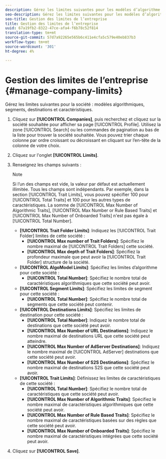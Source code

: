 ```yaml
---
description: Gérez les limites suivantes pour les modèles d’algorithme de société, les segments, les destinations et les caractéristiques.
seo-description: Gérez les limites suivantes pour les modèles d’algorithme de société, les segments, les destinations et les caractéristiques.
seo-title: Gestion des limites de l’entreprise
title: Gestion des limites de l’entreprise
uuid: 67a19fb2-8322-47ce-afa4-f6b78c52f814
translation-type: tm+mt
source-git-commit: 57d7a92265e565b6c411e4cfa5c579e40eb837b3
workflow-type: tm+mt
source-wordcount: '301'
ht-degree: 4%

---
```



# Gestion des limites de l’entreprise {#manage-company-limits}

Gérez les limites suivantes pour la société : modèles algorithmiques, segments, destinations et caractéristiques.

<!-- t_company_limits.xml -->

1. Cliquez sur **[!UICONTROL Companies]**, puis recherchez et cliquez sur la société souhaitée pour afficher sa page [!UICONTROL Profile]. Utilisez la zone [!UICONTROL Search] ou les commandes de pagination au bas de la liste pour trouver la société souhaitée. Vous pouvez trier chaque colonne par ordre croissant ou décroissant en cliquant sur l’en-tête de la colonne de votre choix.
1. Cliquez sur l&#39;onglet **[!UICONTROL Limits]**.
1. Renseignez les champs suivants :

   >[!NOTE]
   >
   >Si l’un des champs est vide, la valeur par défaut est actuellement illimitée. Tous les champs sont indépendants. Par exemple, dans la section [!UICONTROL Trait Limits], vous pouvez spécifier 100 pour [!UICONTROL Total Traits] et 100 pour les autres types de caractéristiques. La somme de [!UICONTROL Max Number of Algorithmic Traits], [!UICONTROL Max Number or Rule Based Traits] et [!UICONTROL Max Number of Onboarded Traits] n&#39;est pas égale à [!UICONTROL Total Number].

   * **[!UICONTROL Trait Folder Limits]**: Indiquez les  [!UICONTROL Trait Folder] limites de cette société :
      * **[!UICONTROL Max number of Trait Folders]**: Spécifiez le nombre maximal de  [!UICONTROL Trait Folders] cette société.
      * **[!UICONTROL Max depth of Trait Folders]**: Spécifiez la profondeur maximale que peut avoir la  [!UICONTROL Trait Folder] structure de la société.
   * **[!UICONTROL AlgoModel Limits]**: Spécifiez les limites d’algorithme pour cette société :
      * **[!UICONTROL Total Number]**: Spécifiez le nombre total de caractéristiques algorithmiques que cette société peut avoir.
   * **[!UICONTROL Segment Limits]**: Spécifiez les limites de segment pour cette société :
      * **[!UICONTROL Total Number]**: Spécifiez le nombre total de segments que cette société peut contenir.
   * **[!UICONTROL Destinations Limits]**: Spécifiez les limites de destination pour cette société :
      * **[!UICONTROL Total Number]**: Indiquez le nombre total de destinations que cette société peut avoir.
      * **[!UICONTROL Max Number of URL Destinations]**: Indiquez le nombre maximal de destinations URL que cette société peut atteindre.
      * **[!UICONTROL Max Number of AdServer Destinations]**: Indiquez le nombre maximal de  [!UICONTROL AdServer] destinations que cette société peut avoir.
      * **[!UICONTROL Max Number of S2S Destinations]**: Spécifiez le nombre maximal de destinations S2S que cette société peut avoir.
   * **[!UICONTROL Trait Limits]**: Définissez les limites de caractéristiques de cette société :
      * **[!UICONTROL Total Number]**: Spécifiez le nombre total de caractéristiques que cette société peut avoir.
      * **[!UICONTROL Max Number of Algorithmic Traits]**: Spécifiez le nombre maximal de caractéristiques algorithmiques que cette société peut avoir.
      * **[!UICONTROL Max Number of Rule Based Traits]**: Spécifiez le nombre maximal de caractéristiques basées sur des règles que cette société peut avoir.
      * **[!UICONTROL Max Number of Onboarded Traits]**: Spécifiez le nombre maximal de caractéristiques intégrées que cette société peut avoir.
1. Cliquez sur **[!UICONTROL Save]**.
